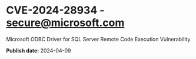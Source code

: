 # CVE-2024-28934 - secure@microsoft.com

Microsoft ODBC Driver for SQL Server Remote Code Execution Vulnerability

**Publish date:** 2024-04-09
